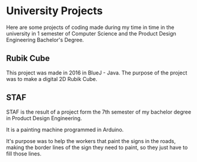 # University Projects

Here are some projects of coding made during my time in time in the university in 1 semester of Computer Science and the Product Design Engineering Bachelor's Degree.

## Rubik Cube

This project was made in 2016 in BlueJ - Java. The purpose of the project was to make a digital 2D Rubik Cube.

## STAF

STAF is the result of a project form the 7th semester of my bachelor degree in Product Design Engineering.

It is a painting machine programmed in Arduino.

It's purpose was to help the workers that paint the signs in the roads, making the border lines of the sign they need to paint, so they just have to fill those lines.

